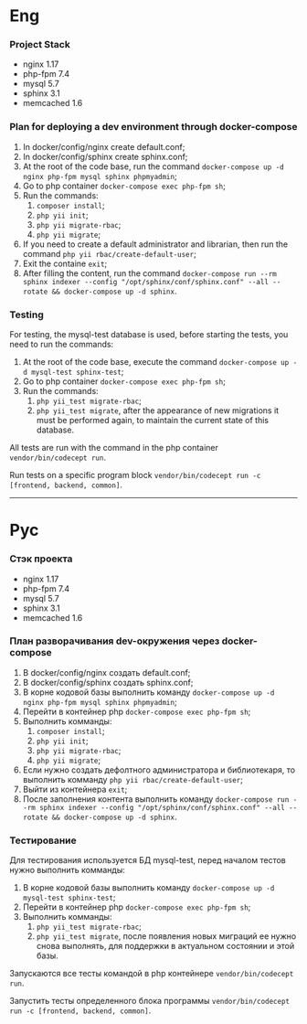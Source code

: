 # Eng
### Project Stack
* nginx 1.17
* php-fpm 7.4
* mysql 5.7
* sphinx 3.1
* memcached 1.6

### Plan for deploying a dev environment through docker-compose
1. In docker/config/nginx create default.conf;
2. In docker/config/sphinx create sphinx.conf;
3. At the root of the code base, run the command `docker-compose up -d nginx php-fpm mysql sphinx phpmyadmin`;
4. Go to php container `docker-compose exec php-fpm sh`;
5. Run the commands:
    1. `composer install`;
    2. `php yii init`;
    3. `php yii migrate-rbac`;
    4. `php yii migrate`;
6. If you need to create a default administrator and librarian, then run the command `php yii rbac/create-default-user`;
7. Exit the containe `exit`;
8. After filling the content, run the command `docker-compose run --rm sphinx indexer --config "/opt/sphinx/conf/sphinx.conf" --all --rotate && docker-compose up -d sphinx`.

### Testing
For testing, the mysql-test database is used, before starting the tests, you need to run the commands:
1. At the root of the code base, execute the command `docker-compose up -d mysql-test sphinx-test`;
2. Go to php container `docker-compose exec php-fpm sh`;
3. Run the commands:
    1. `php yii_test migrate-rbac`;
    2. `php yii_test migrate`, after the appearance of new migrations it must be performed again, to maintain the current state of this database.
    
All tests are run with the command in the php container `vendor/bin/codecept run`.

Run tests on a specific program block `vendor/bin/codecept run -c [frontend, backend, common]`.

____

# Рус
### Стэк проекта
* nginx 1.17
* php-fpm 7.4
* mysql 5.7
* sphinx 3.1
* memcached 1.6

### План разворачивания dev-окружения через docker-compose
1. В docker/config/nginx создать default.conf;
2. В docker/config/sphinx создать sphinx.conf;
3. В корне кодовой базы выполнить команду `docker-compose up -d nginx php-fpm mysql sphinx phpmyadmin`;
4. Перейти в контейнер php `docker-compose exec php-fpm sh`;
5. Выполнить комманды:
    1. `composer install`;
    2. `php yii init`;
    3. `php yii migrate-rbac`;
    4. `php yii migrate`;
6. Если нужно создать дефолтного администратора и библиотекаря, то выполнить комманду `php yii rbac/create-default-user`;
7. Выйти из контейнера `exit`;
8. После заполнения контента выполнить команду `docker-compose run --rm sphinx indexer --config "/opt/sphinx/conf/sphinx.conf" --all --rotate && docker-compose up -d sphinx`.

### Тестирование
Для тестирования используется БД mysql-test, перед началом тестов нужно выполнить комманды:
1. В корне кодовой базы выполнить команду `docker-compose up -d mysql-test sphinx-test`;
2. Перейти в контейнер php `docker-compose exec php-fpm sh`;
3. Выполнить комманды:
    1. `php yii_test migrate-rbac`;
    2. `php yii_test migrate`, после появления новых миграций ее нужно снова выполнять, для поддержки в актуальном состоянии и этой базы.

Запускаются все тесты командой в php контейнере `vendor/bin/codecept run`.

Запустить тесты определенного блока программы `vendor/bin/codecept run -c [frontend, backend, common]`.
